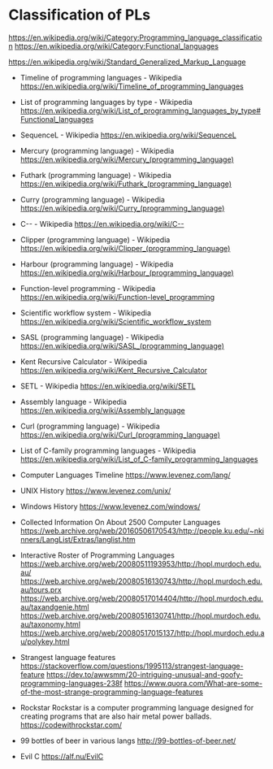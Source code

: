 # Classification of PLs


https://en.wikipedia.org/wiki/Category:Programming_language_classification
https://en.wikipedia.org/wiki/Category:Functional_languages

https://en.wikipedia.org/wiki/Standard_Generalized_Markup_Language



* Timeline of programming languages - Wikipedia
https://en.wikipedia.org/wiki/Timeline_of_programming_languages

* List of programming languages by type - Wikipedia
https://en.wikipedia.org/wiki/List_of_programming_languages_by_type#Functional_languages

* SequenceL - Wikipedia
https://en.wikipedia.org/wiki/SequenceL

* Mercury (programming language) - Wikipedia
https://en.wikipedia.org/wiki/Mercury_(programming_language)

* Futhark (programming language) - Wikipedia
https://en.wikipedia.org/wiki/Futhark_(programming_language)

* Curry (programming language) - Wikipedia
https://en.wikipedia.org/wiki/Curry_(programming_language)

* C-- - Wikipedia
https://en.wikipedia.org/wiki/C--

* Clipper (programming language) - Wikipedia
https://en.wikipedia.org/wiki/Clipper_(programming_language)

* Harbour (programming language) - Wikipedia
https://en.wikipedia.org/wiki/Harbour_(programming_language)

* Function-level programming - Wikipedia
https://en.wikipedia.org/wiki/Function-level_programming

* Scientific workflow system - Wikipedia
https://en.wikipedia.org/wiki/Scientific_workflow_system

* SASL (programming language) - Wikipedia
https://en.wikipedia.org/wiki/SASL_(programming_language)

* Kent Recursive Calculator - Wikipedia
https://en.wikipedia.org/wiki/Kent_Recursive_Calculator

* SETL - Wikipedia
https://en.wikipedia.org/wiki/SETL

* Assembly language - Wikipedia
https://en.wikipedia.org/wiki/Assembly_language

* Curl (programming language) - Wikipedia
https://en.wikipedia.org/wiki/Curl_(programming_language)

* List of C-family programming languages - Wikipedia
https://en.wikipedia.org/wiki/List_of_C-family_programming_languages


* Computer Languages Timeline
https://www.levenez.com/lang/
* UNIX History
https://www.levenez.com/unix/
* Windows History
https://www.levenez.com/windows/

* Collected Information On About 2500 Computer Languages
https://web.archive.org/web/20160506170543/http://people.ku.edu/~nkinners/LangList/Extras/langlist.htm

* Interactive Roster of Programming Languages
https://web.archive.org/web/20080511193953/http://hopl.murdoch.edu.au/
https://web.archive.org/web/20080516130743/http://hopl.murdoch.edu.au/tours.prx
https://web.archive.org/web/20080517014404/http://hopl.murdoch.edu.au/taxandgenie.html
https://web.archive.org/web/20080516130741/http://hopl.murdoch.edu.au/taxonomy.html
https://web.archive.org/web/20080517015137/http://hopl.murdoch.edu.au/polykey.html

* Strangest language features
https://stackoverflow.com/questions/1995113/strangest-language-feature
https://dev.to/awwsmm/20-intriguing-unusual-and-goofy-programming-languages-238f
https://www.quora.com/What-are-some-of-the-most-strange-programming-language-features

* Rockstar
Rockstar is a computer programming language designed for creating programs that are also hair metal power ballads.
https://codewithrockstar.com/

* 99 bottles of beer in various langs
http://99-bottles-of-beer.net/

* Evil C
https://alf.nu/EvilC
